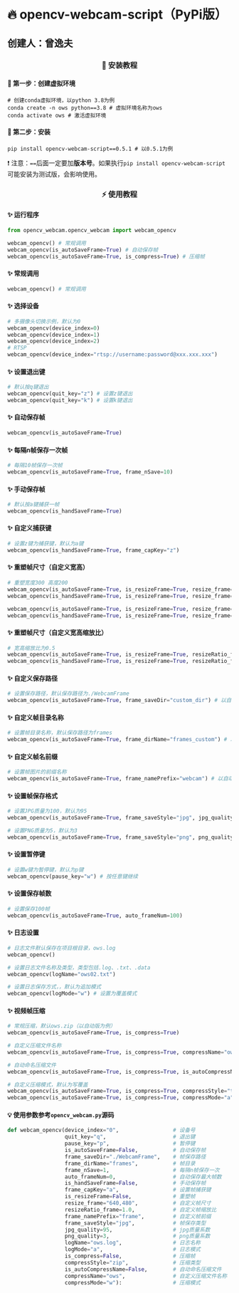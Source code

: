 # 🔥 opencv-webcam-script（PyPi版）

## 创建人：曾逸夫



<h3 align="center">🚀 安装教程</h3>

#### 📌 第一步：创建虚拟环境

```shell
# 创建conda虚拟环境，以python 3.8为例
conda create -n ows python==3.8 # 虚拟环境名称为ows
conda activate ows # 激活虚拟环境
```



#### 📌 第二步：安装

```shell
pip install opencv-webcam-script==0.5.1 # 以0.5.1为例
```

❗ 注意：`==`后面一定要加**版本号**。如果执行`pip install opencv-webcam-script` 可能安装为测试版，会影响使用。



<h3 align="center">⚡ 使用教程</h3>

#### ✨ 运行程序

```python
from opencv_webcam.opencv_webcam import webcam_opencv

webcam_opencv() # 常规调用
webcam_opencv(is_autoSaveFrame=True) # 自动保存帧
webcam_opencv(is_autoSaveFrame=True, is_compress=True) # 压缩帧
```



#### ✨ 常规调用

```python
webcam_opencv() # 常规调用
```



#### ✨ 选择设备

```python
# 多摄像头切换示例，默认为0
webcam_opencv(device_index=0)
webcam_opencv(device_index=1)
webcam_opencv(device_index=2)
# RTSP
webcam_opencv(device_index="rtsp://username:password@xxx.xxx.xxx")
```



#### ✨ 设置退出键

```python
# 默认按q键退出
webcam_opencv(quit_key="z") # 设置z键退出
webcam_opencv(quit_key="k") # 设置k键退出
```



#### ✨ 自动保存帧

```python
webcam_opencv(is_autoSaveFrame=True)
```



#### ✨ 每隔n帧保存一次帧

```python
# 每隔10帧保存一次帧
webcam_opencv(is_autoSaveFrame=True, frame_nSave=10)
```



#### ✨ 手动保存帧

```python
# 默认按a键捕获一帧
webcam_opencv(is_handSaveFrame=True)
```


#### ✨ 自定义捕获键

```python
# 设置z键为捕获键，默认为a键
webcam_opencv(is_handSaveFrame=True, frame_capKey="z")
```


#### ✨ 重塑帧尺寸（自定义宽高）

```python
# 重塑宽度300 高度200
webcam_opencv(is_autoSaveFrame=True, is_resizeFrame=True, resize_frame="640,480") # 自动版，v0.5
webcam_opencv(is_handSaveFrame=True, is_resizeFrame=True, resize_frame="640,480") # 手动版，v0.5

webcam_opencv(is_autoSaveFrame=True, is_resizeFrame=True, resize_frame=[640, 480]) # 自动版，v0.4之前
webcam_opencv(is_handSaveFrame=True, is_resizeFrame=True, resize_frame=[640, 480]) # 手动版，v0.4之前
```


#### ✨ 重塑帧尺寸（自定义宽高缩放比）

```python
# 宽高缩放比为0.5
webcam_opencv(is_autoSaveFrame=True, is_resizeFrame=True, resizeRatio_frame=0.5) # 自动版
webcam_opencv(is_handSaveFrame=True, is_resizeFrame=True, resizeRatio_frame=0.5) # 手动版
```


#### ✨ 自定义保存路径

```python
# 设置保存路径，默认保存路径为./WebcamFrame
webcam_opencv(is_autoSaveFrame=True, frame_saveDir="custom_dir") # 以自动版为例
```


#### ✨ 自定义帧目录名称

```python
# 设置帧目录名称，默认保存路径为frames
webcam_opencv(is_autoSaveFrame=True, frame_dirName="frames_custom") # 以自动版为例
```


#### ✨ 自定义帧名前缀

```python
# 设置帧图片的前缀名称
webcam_opencv(is_autoSaveFrame=True, frame_namePrefix="webcam") # 以自动版为例
```


#### ✨ 设置帧保存格式

```python
# 设置JPG质量为100，默认为95
webcam_opencv(is_autoSaveFrame=True, frame_saveStyle="jpg", jpg_quality=100) # 以自动版为例

# 设置PNG质量为5，默认为3
webcam_opencv(is_autoSaveFrame=True, frame_saveStyle="png", png_quality=5) # 以自动版为例
```


#### ✨ 设置暂停键

```python
# 设置w键为暂停键，默认为p键
webcam_opencv(pause_key="w") # 按任意键继续
```


#### ✨ 设置保存帧数

```python
# 设置保存100帧
webcam_opencv(is_autoSaveFrame=True, auto_frameNum=100)
```


#### ✨ 日志设置

```python
# 日志文件默认保存在项目根目录，ows.log
webcam_opencv()

# 设置日志文件名称及类型，类型包括.log、.txt、.data
webcam_opencv(logName="ows02.txt")

# 设置日志保存方式，，默认为追加模式
webcam_opencv(logMode="w") # 设置为覆盖模式
```


#### ✨ 视频帧压缩

```python
# 常规压缩，默认ows.zip（以自动版为例）
webcam_opencv(is_autoSaveFrame=True, is_compress=True)

# 自定义压缩文件名称
webcam_opencv(is_autoSaveFrame=True, is_compress=True, compressName="ows02")

# 自动命名压缩文件
webcam_opencv(is_autoSaveFrame=True, is_compress=True, is_autoCompressName=True)

# 自定义压缩模式，默认为写覆盖
webcam_opencv(is_autoSaveFrame=True, is_compress=True, compressStyle="tar", compressMode="w:gz") # tar压缩
webcam_opencv(is_autoSaveFrame=True, is_compress=True, compressMode="a") # 追加模式(a模式仅限zip) 注：该指令仅限v0.4
```



#### 💡 使用参数参考`opencv_webcam.py`源码

```python
def webcam_opencv(device_index="0",                 # 设备号
                  quit_key="q",                     # 退出键
                  pause_key="p",                    # 暂停键
                  is_autoSaveFrame=False,           # 自动保存帧
                  frame_saveDir="./WebcamFrame",    # 帧保存路径
                  frame_dirName="frames",           # 帧目录
                  frame_nSave=1,                    # 每隔n帧保存一次
                  auto_frameNum=0,                  # 自动保存最大帧数
                  is_handSaveFrame=False,           # 手动保存帧
                  frame_capKey="a",                 # 设置帧捕获键
                  is_resizeFrame=False,             # 重塑帧
                  resize_frame="640,480",           # 自定义帧尺寸
                  resizeRatio_frame=1.0,            # 自定义帧缩放比
                  frame_namePrefix="frame",         # 自定义帧前缀
                  frame_saveStyle="jpg",            # 帧保存类型
                  jpg_quality=95,                   # jpg质量系数
                  png_quality=3,                    # png质量系数
                  logName="ows.log",                # 日志名称
                  logMode="a",                      # 日志模式
                  is_compress=False,                # 压缩帧
                  compressStyle="zip",              # 压缩类型
                  is_autoCompressName=False,        # 自动命名压缩文件
                  compressName="ows",               # 自定义压缩文件名称
                  compressMode="w"):                # 压缩模式

```

